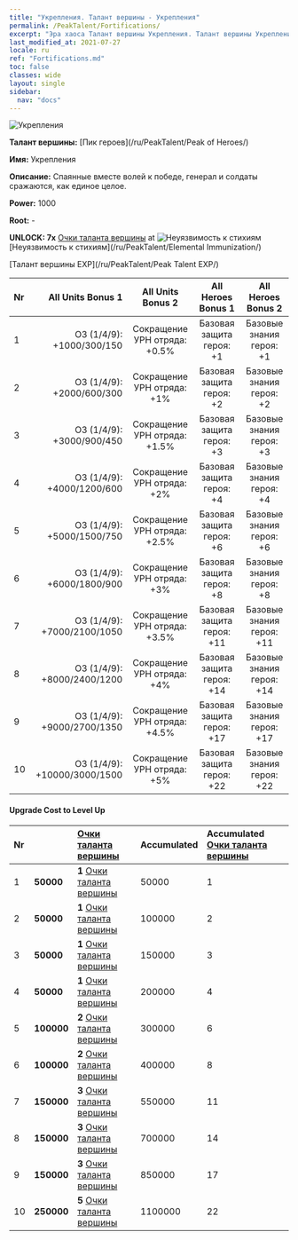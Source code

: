 ```yaml
---
title: "Укрепления. Талант вершины - Укрепления"
permalink: /PeakTalent/Fortifications/
excerpt: "Эра хаоса Талант вершины Укрепления. Талант вершины Укрепления. Укрепления"
last_modified_at: 2021-07-27
locale: ru
ref: "Fortifications.md"
toc: false
classes: wide
layout: single
sidebar:
  nav: "docs"
---
```


  ![Укрепления](/images/pt/talent_1009.png)

  **Талант вершины:** [Пик героев](/ru/PeakTalent/Peak of Heroes/)

  **Имя:** Укрепления

  **Описание:** Спаянные вместе волей к победе, генерал и солдаты сражаются, как единое целое.

  **Power:** 1000

  **Root:** -

  **UNLOCK: 7x** [Очки таланта вершины](/ItemsRU/con_934/) at ![Неуязвимость к стихиям](/images/pt/talent_1004.png) [Неуязвимость к стихиям](/ru/PeakTalent/Elemental Immunization/)

  [Талант вершины EXP](/ru/PeakTalent/Peak Talent EXP/)

  | Nr | All Units Bonus 1 | All Units Bonus 2 | All Heroes Bonus 1 | All Heroes Bonus 2 |
  |:---|--------------:|:-------------:|:-------------:|:-------------:|
  | 1 | ОЗ (1/4/9): +1000/300/150 | Сокращение УРН отряда: +0.5% | Базовая защита героя: +1 | Базовые знания героя: +1 |
  | 2 | ОЗ (1/4/9): +2000/600/300 | Сокращение УРН отряда: +1% | Базовая защита героя: +2 | Базовые знания героя: +2 |
  | 3 | ОЗ (1/4/9): +3000/900/450 | Сокращение УРН отряда: +1.5% | Базовая защита героя: +3 | Базовые знания героя: +3 |
  | 4 | ОЗ (1/4/9): +4000/1200/600 | Сокращение УРН отряда: +2% | Базовая защита героя: +4 | Базовые знания героя: +4 |
  | 5 | ОЗ (1/4/9): +5000/1500/750 | Сокращение УРН отряда: +2.5% | Базовая защита героя: +6 | Базовые знания героя: +6 |
  | 6 | ОЗ (1/4/9): +6000/1800/900 | Сокращение УРН отряда: +3% | Базовая защита героя: +8 | Базовые знания героя: +8 |
  | 7 | ОЗ (1/4/9): +7000/2100/1050 | Сокращение УРН отряда: +3.5% | Базовая защита героя: +11 | Базовые знания героя: +11 |
  | 8 | ОЗ (1/4/9): +8000/2400/1200 | Сокращение УРН отряда: +4% | Базовая защита героя: +14 | Базовые знания героя: +14 |
  | 9 | ОЗ (1/4/9): +9000/2700/1350 | Сокращение УРН отряда: +4.5% | Базовая защита героя: +17 | Базовые знания героя: +17 |
  | 10 | ОЗ (1/4/9): +10000/3000/1500 | Сокращение УРН отряда: +5% | Базовая защита героя: +22 | Базовые знания героя: +22 |


#### Upgrade Cost to Level Up

  | Nr | <i class="fas fa-coins"/> | [Очки таланта вершины](/ItemsRU/con_934/) | Accumulated <i class="fas fa-coins"/> | Accumulated [Очки таланта вершины](/ItemsRU/con_934/) |
  |:---|:--------------|:-------------|:-------------|:-------------|
  | 1 | **50000** | **1** [Очки таланта вершины](/ItemsRU/con_934/) | 50000 | 1 |
  | 2 | **50000** | **1** [Очки таланта вершины](/ItemsRU/con_934/) | 100000 | 2 |
  | 3 | **50000** | **1** [Очки таланта вершины](/ItemsRU/con_934/) | 150000 | 3 |
  | 4 | **50000** | **1** [Очки таланта вершины](/ItemsRU/con_934/) | 200000 | 4 |
  | 5 | **100000** | **2** [Очки таланта вершины](/ItemsRU/con_934/) | 300000 | 6 |
  | 6 | **100000** | **2** [Очки таланта вершины](/ItemsRU/con_934/) | 400000 | 8 |
  | 7 | **150000** | **3** [Очки таланта вершины](/ItemsRU/con_934/) | 550000 | 11 |
  | 8 | **150000** | **3** [Очки таланта вершины](/ItemsRU/con_934/) | 700000 | 14 |
  | 9 | **150000** | **3** [Очки таланта вершины](/ItemsRU/con_934/) | 850000 | 17 |
  | 10 | **250000** | **5** [Очки таланта вершины](/ItemsRU/con_934/) | 1100000 | 22 |
